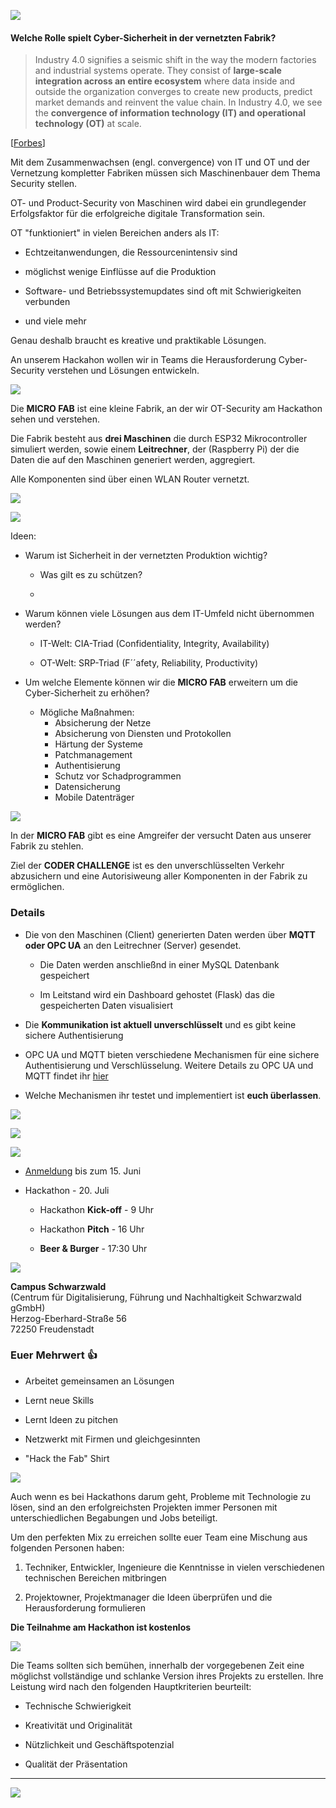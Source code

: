 ![](./src/logo.png)

#### Welche Rolle spielt Cyber-Sicherheit in der vernetzten Fabrik?

> Industry 4.0 signifies a seismic shift in the way the modern factories and industrial systems operate. They consist of **large-scale integration across an entire ecosystem** where data inside and outside the organization converges to create new products, predict market demands and reinvent the value chain. In Industry 4.0, we see the **convergence of information technology (IT) and operational technology (OT)** at scale.

[[Forbes](https://www.forbes.com/sites/forbestechcouncil/2020/10/20/lack-of-cybersecurity-consideration-could-upend-industry-40/?sh=da7d04e56ab0)]

Mit dem Zusammenwachsen (engl. convergence) von IT und OT und der Vernetzung kompletter Fabriken müssen sich Maschinenbauer dem Thema Security stellen.

OT- und Product-Security von Maschinen wird dabei ein grundlegender Erfolgsfaktor für die erfolgreiche digitale Transformation sein. 

OT "funktioniert" in vielen Bereichen anders als IT:

 * Echtzeitanwendungen, die Ressourcenintensiv sind

 * möglichst wenige Einflüsse auf die Produktion

 * Software- und Betriebssystemupdates sind oft mit Schwierigkeiten verbunden

 * und viele mehr

Genau deshalb braucht es kreative und praktikable Lösungen.

An unserem Hackahon wollen wir in Teams die Herausforderung Cyber-Security verstehen und Lösungen entwickeln.

![](./src/microfab.png)

Die **MICRO FAB** ist eine kleine Fabrik, an der wir OT-Security am Hackathon sehen und verstehen.

Die Fabrik besteht aus **drei Maschinen** die durch ESP32 Mikrocontroller simuliert werden, sowie einem **Leitrechner**, der (Raspberry Pi) der die Daten die auf den Maschinen generiert werden, aggregiert.

Alle Komponenten sind über einen WLAN Router vernetzt. 

![](./src/microfab_detail.png)

![](./src/concept_challenge_.png)

Ideen:

+ Warum ist Sicherheit in der vernetzten Produktion wichtig?
    
    + Was gilt es zu schützen?
        
    + 
    
+ Warum können viele Lösungen aus dem IT-Umfeld nicht übernommen werden?
    
    + IT-Welt: CIA-Triad (Confidentiality, Integrity, Availability)
    
    + OT-Welt: SRP-Triad (F´´afety, Reliability, Productivity)
    
+ Um welche Elemente können wir die **MICRO FAB** erweitern um die Cyber-Sicherheit zu erhöhen?
    + Mögliche Maßnahmen:
        + Absicherung der Netze
        + Absicherung von Diensten und Protokollen
        + Härtung der Systeme
        + Patchmanagement
        + Authentisierung
        + Schutz vor Schadprogrammen
        + Datensicherung
        + Mobile Datenträger

![](./src/coder_challenge_.png)

In der **MICRO FAB** gibt es eine Amgreifer der versucht Daten aus unserer Fabrik zu stehlen.

Ziel der **CODER CHALLENGE** ist es den unverschlüsselten Verkehr abzusichern und eine Autorisiweung aller Komponenten in der Fabrik zu ermöglichen.

### Details

+ Die von den Maschinen (Client) generierten Daten werden über **MQTT oder OPC UA** an den Leitrechner (Server) gesendet.

   + Die Daten werden anschließnd in einer MySQL Datenbank gespeichert
   
   + Im Leitstand wird ein Dashboard gehostet (Flask) das die gespeicherten Daten visualisiert
   
+ Die **Kommunikation ist aktuell unverschlüsselt** und es gibt keine sichere Authentisierung

+ OPC UA und MQTT bieten verschiedene Mechanismen für eine sichere Authentisierung und Verschlüsselung. Weitere Details zu OPC UA und MQTT findet ihr [hier](protocols.md)

+ Welche Mechanismen ihr testet und implementiert ist **euch überlassen**. 


![](./src/sponsors.png)

![](./src/sponsors_detail.png)

![](./src/daten.png)

 * [Anmeldung]() bis zum 15. Juni

 * Hackathon - 20. Juli
  
    * Hackathon **Kick-off** - 9 Uhr

    * Hackathon **Pitch** - 16 Uhr

    * **Beer & Burger** - 17:30 Uhr
   
![](./src/location.png)

**Campus Schwarzwald**<br/>
(Centrum für Digitalisierung, Führung und Nachhaltigkeit Schwarzwald gGmbH)<br/>
Herzog-Eberhard-Straße 56<br/>
72250 Freudenstadt<br/>

### Euer Mehrwert 👍

* Arbeitet gemeinsamen an Lösungen

* Lernt neue Skills

* Lernt Ideen zu pitchen

* Netzwerkt mit Firmen und gleichgesinnten

* "Hack the Fab" Shirt

![](./src/teilnahme.png)

Auch wenn es bei Hackathons darum geht, Probleme mit Technologie zu lösen, sind an den erfolgreichsten Projekten immer Personen mit unterschiedlichen Begabungen und Jobs beteiligt.

Um den perfekten Mix zu erreichen sollte euer Team eine Mischung aus folgenden Personen haben:

1. Techniker, Entwickler, Ingenieure die Kenntnisse in vielen verschiedenen technischen Bereichen mitbringen

2. Projektowner, Projektmanager die Ideen überprüfen und die Herausforderung formulieren

**Die Teilnahme am Hackathon ist kostenlos**

![](./src/bewertung.png)

Die Teams sollten sich bemühen, innerhalb der vorgegebenen Zeit eine möglichst vollständige und schlanke Version ihres Projekts zu erstellen. Ihre Leistung wird nach den folgenden Hauptkriterien beurteilt:

 + Technische Schwierigkeit

 + Kreativität und Originalität

 + Nützlichkeit und Geschäftspotenzial

 + Qualität der Präsentation


_____________

![](./src/happy_contributing.png)
    